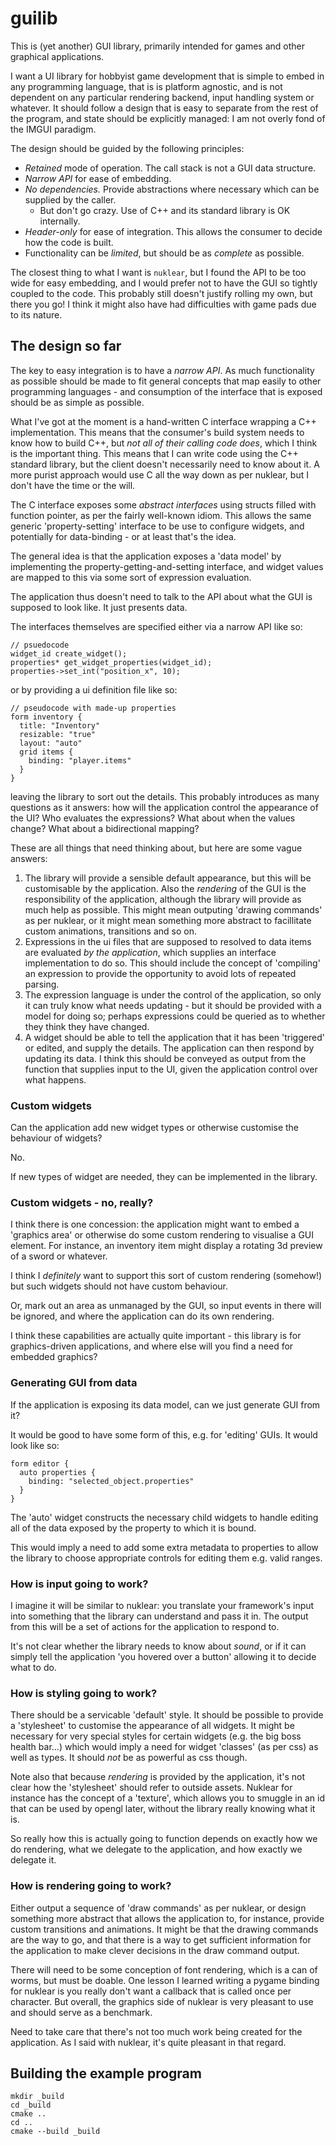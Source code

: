 # guilib

This is (yet another) GUI library, primarily intended for games and other
graphical applications.

I want a UI library for hobbyist game development that is simple to embed in any
programming language, that is is platform agnostic, and is not dependent on any
particular rendering backend, input handling system or whatever. It should
follow a design that is easy to separate from the rest of the program, and state
should be explicitly managed: I am not overly fond of the IMGUI paradigm.

The design should be guided by the following principles:
- _Retained_ mode of operation. The call stack is not a GUI data structure.
- _Narrow API_ for ease of embedding.
- _No dependencies._ Provide abstractions where necessary which can be
  supplied by the caller.
  - But don't go crazy. Use of C++ and its standard library is OK internally.
- _Header-only_ for ease of integration. This allows the consumer to decide how
  the code is built.
- Functionality can be _limited_, but should be as _complete_ as possible.

The closest thing to what I want is `nuklear`, but I found the API to be too
wide for easy embedding, and I would prefer not to have the GUI so tightly
coupled to the code. This probably still doesn't justify rolling my own, but
there you go! I think it might also have had difficulties with game pads due
to its nature.

## The design so far

The key to easy integration is to have a _narrow API_. As much functionality as
possible should be made to fit general concepts that map easily to other
programming languages - and consumption of the interface that is exposed should
be as simple as possible.

What I've got at the moment is a hand-written C interface wrapping a C++
implementation. This means that the consumer's build system needs to know how to
build C++, but _not all of their calling code does_, which I think is the
important thing. This means that I can write code using the C++ standard
library, but the client doesn't necessarily need to know about it. A more purist
approach would use C all the way down as per nuklear, but I don't have the time
or the will.

The C interface exposes some _abstract interfaces_ using structs filled with
function pointer, as per the fairly well-known idiom. This allows the same
generic 'property-setting' interface to be use to configure widgets, and
potentially for data-binding - or at least that's the idea.

The general idea is that the application exposes a 'data model' by implementing
the property-getting-and-setting interface, and widget values are mapped to this
via some sort of expression evaluation.

The application thus doesn't need to talk to the API about what the GUI is
supposed to look like. It just presents data.

The interfaces themselves are specified either via a narrow API like so:

```
// psuedocode
widget_id create_widget();
properties* get_widget_properties(widget_id);
properties->set_int("position_x", 10);
```

or by providing a ui definition file like so:

```
// pseudocode with made-up properties
form inventory {
  title: "Inventory"
  resizable: "true"
  layout: "auto"
  grid items {
    binding: "player.items"
  }
}
```

leaving the library to sort out the details. This probably introduces as many
questions as it answers: how will the application control the appearance of the
UI? Who evaluates the expressions? What about when the values change? What about
a bidirectional mapping?

These are all things that need thinking about, but here are some vague answers:

1. The library will provide a sensible default appearance, but this will be
   customisable by the application. Also the *rendering* of the GUI is the
   responsibility of the application, although the library will provide as much
   help as possible. This might mean outputing 'drawing commands' as per
   nuklear, or it might mean something more abstract to facillitate custom
   animations, transitions and so on.
2. Expressions in the ui files that are supposed to resolved to data items are
   evaluated _by the application_, which supplies an interface implementation to
   do so. This should include the concept of 'compiling' an expression to
   provide the opportunity to avoid lots of repeated parsing.
3. The expression language is under the control of the application, so only it
   can truly know what needs updating - but it should be provided with a model
   for doing so; perhaps expressions could be queried as to whether they think
   they have changed.
4. A widget should be able to tell the application that it has been 'triggered'
   or edited, and supply the details. The application can then respond by
   updating its data. I think this should be conveyed as output from the
   function that supplies input to the UI, given the application control over
   what happens.

### Custom widgets

Can the application add new widget types or otherwise customise the behaviour of
widgets?

No.

If new types of widget are needed, they can be implemented in the library.

### Custom widgets - no, really?

I think there is one concession: the application might want to embed a 'graphics
area' or otherwise do some custom rendering to visualise a GUI element. For
instance, an inventory item might display a rotating 3d preview of a sword or
whatever.

I think I _definitely_ want to support this sort of custom rendering (somehow!)
but such widgets should not have custom behaviour. 

Or, mark out an area as unmanaged by the GUI, so input events in there will be
ignored, and where the application can do its own rendering.

I think these capabilities are actually quite important - this library is for
graphics-driven applications, and where else will you find a need for embedded
graphics?

### Generating GUI from data

If the application is exposing its data model, can we just generate GUI from it?

It would be good to have some form of this, e.g. for 'editing' GUIs. It would
look like so:

```
form editor {
  auto properties {
    binding: "selected_object.properties"
  }
}
```

The 'auto' widget constructs the necessary child widgets to handle editing all
of the data exposed by the property to which it is bound.

This would imply a need to add some extra metadata to properties to allow the
library to choose appropriate controls for editing them e.g. valid ranges.

### How is input going to work?

I imagine it will be similar to nuklear: you translate your framework's input
into something that the library can understand and pass it in. The output from
this will be a set of actions for the application to respond to.

It's not clear whether the library needs to know about _sound_, or if it can
simply tell the application 'you hovered over a button' allowing it to decide
what to do.

### How is styling going to work?

There should be a servicable 'default' style. It should be possible to provide a
'stylesheet' to customise the appearance of all widgets. It might be necessary
for very special styles for certain widgets (e.g. the big boss health bar...)
which would imply a need for widget 'classes' (as per css) as well as types. It
should _not_ be as powerful as css though.

Note also that because _rendering_ is provided by the application, it's not
clear how the 'stylesheet' should refer to outside assets. Nuklear for instance
has the concept of a 'texture', which allows you to smuggle in an id that can be
used by opengl later, without the library really knowing what it is.

So really how this is actually going to function depends on exactly how we do
rendering, what we delegate to the application, and how exactly we delegate it.

### How is rendering going to work?

Either output a sequence of 'draw commands' as per nuklear, or design something
more abstract that allows the application to, for instance, provide custom
transitions and animations. It might be that the drawing commands are the way to
go, and that there is a way to get sufficient information for the application to
make clever decisions in the draw command output.

There will need to be some conception of font rendering, which is a can of
worms, but must be doable. One lesson I learned writing a pygame binding for
nuklear is you really don't want a callback that is called once per character.
But overall, the graphics side of nuklear is very pleasant to use and should
serve as a benchmark.

Need to take care that there's not too much work being created for the
application. As I said with nuklear, it's quite pleasant in that regard.

## Building the example program

```
mkdir _build
cd _build
cmake ..
cd ..
cmake --build _build
```
 
